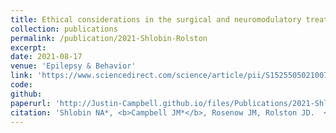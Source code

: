 ```yaml
---
title: Ethical considerations in the surgical and neuromodulatory treatment of epilepsy
collection: publications
permalink: /publication/2021-Shlobin-Rolston
excerpt:
date: 2021-08-17
venue: 'Epilepsy & Behavior'
link: 'https://www.sciencedirect.com/science/article/pii/S152550502100785X'
code:
github:
paperurl: 'http://Justin-Campbell.github.io/files/Publications/2021-Shlobin-Rolston.pdf'
citation: 'Shlobin NA*, <b>Campbell JM*</b>, Rosenow JM, Rolston JD.  <i>Epilepsy Behav.</i> 2022;127:108524.'
---
```

